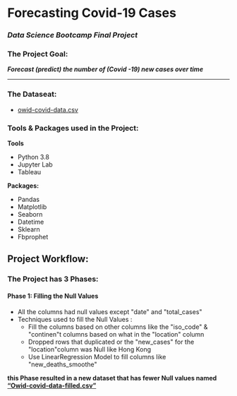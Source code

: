 # Forecasting Covid-19 Cases
### _Data Science Bootcamp Final Project_ 

### The Project Goal:
 **_Forecast (predict) the number of (Covid -19) new cases over time_**
 ___

### The Dataseat:
- [owid-covid-data.csv](https://www.kaggle.com/tunguz/data-on-covid19-coronavirus?utm_medium=social&utm_campaign=kaggle-dataset-share&utm_source=twitter)

  
### Tools & Packages used in the Project:
**Tools** 

 - Python 3.8
 - Jupyter Lab
 - Tableau
 
**Packages:**

 - Pandas 
 - Matplotlib
 - Seaborn
 - Datetime
 - Sklearn
 - Fbprophet

## Project Workflow:
### The Project has 3 Phases:
#### Phase 1: Filling the Null Values 
- All the columns had null values except "date" and "total_cases" 
- Techniques used to fill the Null Values :
  - Fill the columns based on other columns like the "iso_code" & "continen"t columns  based on what in the "location" column
  - Dropped rows that duplicated or the "new_cases" for the "location"column was Null like Hong Kong
  - Use LinearRegression Model to fill columns like "new_deaths_smoothe"
  
**this Phase resulted in a new dataset that has fewer Null values named [“Owid-covid-data-filled.csv”](https://github.com/mesha4545a/Final_Project_-DS-/blob/main/data/Owid-covid-data-filled.csv)**




 
    




